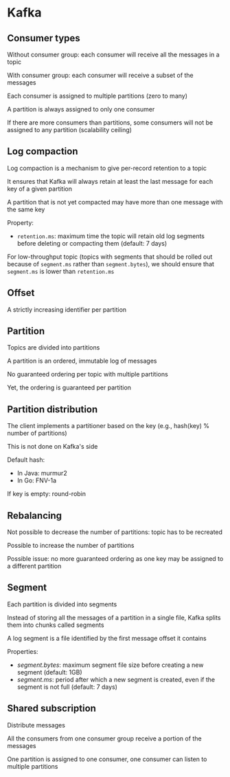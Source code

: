 # Kafka

## Consumer types

Without consumer group: each consumer will receive all the messages in a topic

With consumer group: each consumer will receive a subset of the messages

Each consumer is assigned to multiple partitions (zero to many)

A partition is always assigned to only one consumer

If there are more consumers than partitions, some consumers will not be assigned to any partition (scalability ceiling)

## Log compaction

Log compaction is a mechanism to give per-record retention to a topic

It ensures that Kafka will always retain at least the last message for each key of a given partition

A partition that is not yet compacted may have more than one message with the same key

Property:
- `retention.ms`: maximum time the topic will retain old log segments before deleting or compacting them (default: 7 days)

For low-throughput topic (topics with segments that should be rolled out because of `segment.ms` rather than `segment.bytes`), we should ensure that `segment.ms` is lower than `retention.ms`

## Offset

A strictly increasing identifier per partition

## Partition

Topics are divided into partitions

A partition is an ordered, immutable log of messages

No guaranteed ordering per topic with multiple partitions

Yet, the ordering is guaranteed per partition

## Partition distribution

The client implements a partitioner based on the key (e.g., hash(key) % number of partitions)

This is not done on Kafka's side

Default hash:
- In Java: murmur2
- In Go: FNV-1a

If key is empty: round-robin

## Rebalancing

Not possible to decrease the number of partitions: topic has to be recreated

Possible to increase the number of partitions

Possible issue: no more guaranteed ordering as one key may be assigned to a different partition

## Segment

Each partition is divided into segments

Instead of storing all the messages of a partition in a single file, Kafka splits them into chunks called segments

A log segment is a file identified by the first message offset it contains

Properties:
- _segment.bytes_: maximum segment file size before creating a new segment (default: 1GB)
- _segment.ms_: period after which a new segment is created, even if the segment is not full (default: 7 days)

## Shared subscription

Distribute messages

All the consumers from one consumer group receive a portion of the messages

One partition is assigned to one consumer, one consumer can listen to multiple partitions
